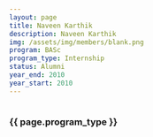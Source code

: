 ```yaml
---
layout: page
title: Naveen Karthik
description: Naveen Karthik
img: /assets/img/members/blank.png
program: BASc
program_type: Internship
status: Alumni
year_end: 2010
year_start: 2010
---
```


<img class="profile_img" src="{{ page.img | prepend: site.baseurl | prepend: site.url }}" alt=""/>

<h3> {{ page.program_type }} </h3>